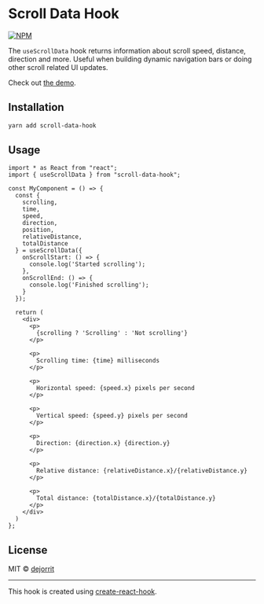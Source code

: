 # Scroll Data Hook

[![NPM](https://img.shields.io/npm/v/scroll-data-hook.svg)](https://www.npmjs.com/package/scroll-data-hook)

The `useScrollData` hook returns information about scroll speed, distance, direction and more. Useful when building dynamic navigation bars or doing other scroll related UI updates.

Check out [the demo](https://dejorrit.github.io/scroll-data-hook/).

## Installation

```bash
yarn add scroll-data-hook
```

## Usage

```tsx
import * as React from "react";
import { useScrollData } from "scroll-data-hook";

const MyComponent = () => {
  const {
    scrolling,
    time,
    speed,
    direction,
    position,
    relativeDistance,
    totalDistance
  } = useScrollData({
    onScrollStart: () => {
      console.log('Started scrolling');
    },
    onScrollEnd: () => {
      console.log('Finished scrolling');
    }
  });

  return (
    <div>
      <p>
        {scrolling ? 'Scrolling' : 'Not scrolling'}
      </p>

      <p>
        Scrolling time: {time} milliseconds
      </p>

      <p>
        Horizontal speed: {speed.x} pixels per second
      </p>

      <p>
        Vertical speed: {speed.y} pixels per second
      </p>

      <p>
        Direction: {direction.x} {direction.y}
      </p>

      <p>
        Relative distance: {relativeDistance.x}/{relativeDistance.y}
      </p>

      <p>
        Total distance: {totalDistance.x}/{totalDistance.y}
      </p>
    </div>
  )
};
```

## License

MIT © [dejorrit](https://github.com/dejorrit)

---

This hook is created using [create-react-hook](https://github.com/hermanya/create-react-hook).
